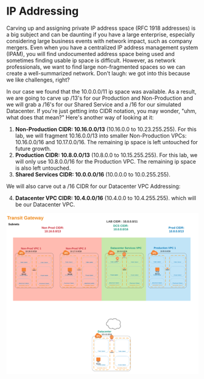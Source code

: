 # IP Addressing

Carving up and assigning private IP address space (RFC 1918 addresses) is a big subject and can be daunting if you have a large enterprise, especially considering large business events with network impact, such as company mergers. Even when you have a centralized IP address management system (IPAM), you will find undocumented address space being used and sometimes finding usable ip space is difficult. However, as network professionals, we want to find large non-fragmented spaces so we can create a well-summarized network. Don't laugh: we got into this because we like challenges, right?
<p>
In our case we found that the 10.0.0.0/11 ip space was available. As a result, we are going to carve up /13's for our Production and Non-Production and we will grab a /16's for our Shared Service and a /16 for our simulated Datacenter.
If you're just getting into CIDR notation, you may wonder, "uhm, what does that mean?" Here's another way of looking at it:

1. **Non-Production CIDR: 10.16.0.0/13** (10.16.0.0 to 10.23.255.255). For this lab, we will fragment 10.16.0.0/13 into smaller Non-Production VPCs: 10.16.0.0/16 and 10.17.0.0/16. The remaining ip space is left untouched for future growth.
2. **Production CIDR: 10.8.0.0/13** (10.8.0.0 to 10.15.255.255). For this lab, we will only use 10.8.0.0/16 for the Production VPC. The remaining ip space is also left untouched.
3. **Shared Services CIDR: 10.0.0.0/16** (10.0.0.0 to 10.0.255.255).


We will also carve out a /16 CIDR for our Datacenter VPC Addressing:

4. **Datacenter VPC CIDR: 10.4.0.0/16** (10.4.0.0 to 10.4.255.255). which will be our Datacenter VPC.

![Speficy Details Screenshot](../images/hybrid-subnets-diagram.png)


